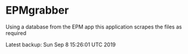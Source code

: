 # EPMgrabber
Using a database from the EPM app this application scrapes the files as required


Latest backup: Sun Sep 8 15:26:01 UTC 2019
